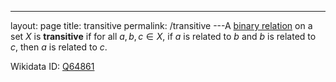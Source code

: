 ---
 layout: page
 title: transitive
 permalink: /transitive
---A [binary relation](https://defsmath.github.io/DefsMath/binary_relation) on a set $X$ is **transitive** if for all $a,b,c\in X$, if $a$ is related to $b$ and $b$ is related to $c$, then $a$ is related to $c$.

Wikidata ID: [Q64861](https://www.wikidata.org/wiki/Q64861)